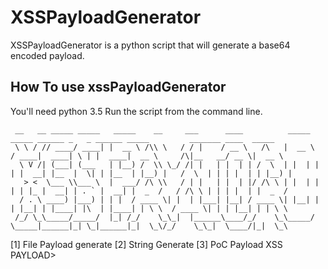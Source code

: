 # XSSPayloadGenerator
XSSPayloadGenerator is a python script that will generate a base64 encoded payload.

## How To use xssPayloadGenerator
You'll need python 3.5
Run the script from the command line.

     __   __ _____ _____   _____    __     ___      ____          _____     _____ ______ _   _ ______ _____         _______ ____  _____
     \ \ / // ____/ ____| |  __ \ /\\ \   / / |    / __ \   /\   |  __ \   / ____|  ____| \ | |  ____|  __ \     /\|__   __/ __ \|  __ \
      \ V /| (___| (___   | |__) /  \\ \_/ /| |   | |  | | /  \  | |  | | | |  __| |__  |  \| | |__  | |__) |   /  \  | | | |  | | |__) |
       > <  \___ \\___ \  |  ___/ /\ \\   / | |   | |  | |/ /\ \ | |  | | | | |_ |  __| | . ` |  __| |  _  /   / /\ \ | | | |  | |  _  /
      / . \ ____) |___) | | |  / ____ \| |  | |___| |__| / ____ \| |__| | | |__| | |____| |\  | |____| | \ \  / ____ \| | | |__| | | \ \
     /_/ \_\_____/_____/  |_| /_/    \_\_|  |______\____/_/    \_\_____/   \_____|______|_| \_|______|_|  \_\/_/    \_\_|  \____/|_|  \_\

[1] File Payload generate
[2] String Generate
[3] PoC Payload
XSS PAYLOAD>


